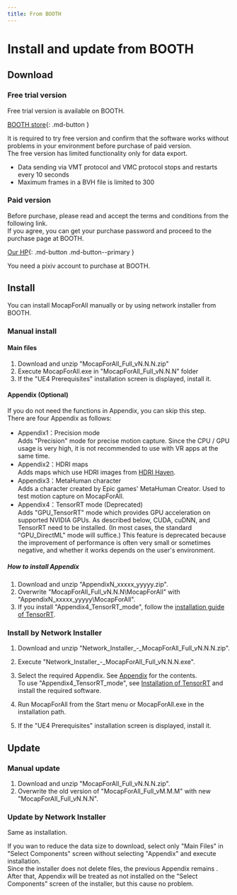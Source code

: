 ```yaml
---
title: From BOOTH
---
```


# Install and update from BOOTH

## Download
### Free trial version
Free trial version is available on BOOTH.  

[BOOTH store](https://akiya-souken.booth.pm/items/3026474){: .md-button }  

It is required to try free version and confirm that the software works without problems in your environment before purchase of paid version.   
The free version has limited functionality only for data export.  

- Data sending via VMT protocol and VMC protocol stops and restarts every 10 seconds
- Maximum frames in a BVH file is limited to 300

### Paid version
Before purchase, please read and accept the terms and conditions from the following link.  
If you agree, you can get your purchase password and proceed to the purchase page at BOOTH.  

[Our HP](https://vrlab.akiya-souken.co.jp/product#buy){: .md-button .md-button--primary }  

You need a pixiv account to purchase at BOOTH.

## Install
You can install MocapForAll manually or by using network installer from BOOTH.  

### Manual install

#### Main files
1. Download and unzip "MocapForAll_Full_vN.N.N.zip"
2. Execute MocapForAll.exe in "MocapForAll_Full_vN.N.N" folder
3. If the "UE4 Prerequisites" installation screen is displayed, install it.

#### Appendix (Optional)

If you do not need the functions in Appendix, you can skip this step.  
There are four Appendix as follows:

- Appendix1：Precision mode  
  Adds "Precision" mode for precise motion capture. Since the CPU / GPU usage is very high, it is not recommended to use with VR apps at the same time.
- Appendix2：HDRI maps  
  Adds maps which use HDRI images from [HDRI Haven](https://hdrihaven.com).  
- Appendix3：MetaHuman character  
  Adds a character created by Epic games' MetaHuman Creator. Used to test motion capture on MocapForAll.
- Appendix4：TensorRT mode (Deprecated)  
  Adds "GPU_TensorRT" mode which provides GPU acceleration on supported NVIDIA GPUs. As described below, CUDA, cuDNN, and TensorRT need to be installed. (In most cases, the standard "GPU_DirectML" mode will suffice.)
  This feature is deprecated because the improvement of performance is often very small or sometimes negative, and whether it works depends on the user's environment.

##### How to install Appendix
1. Download and unzip "AppendixN_xxxxx_yyyyy.zip".
2. Overwrite "MocapForAll_Full_vN.N.N\MocapForAll" with "AppendixN_xxxxx_yyyyy\MocapForAll".
3. If you install "Appendix4_TensorRT_mode", follow the [installation guide of TensorRT](../install-tensorrt).


### Install by Network Installer
1. Download and unzip "Network_Installer_-_MocapForAll_Full_vN.N.N.zip".

2. Execute "Network_Installer_-_MocapForAll_Full_vN.N.N.exe".

3. Select the required Appendix. See [Appendix](#appendix-optional) for the contents.  
   To use "Appendix4_TensorRT_mode", see [Installation of TensorRT](../install-tensorrt) and install the required software.

4. Run MocapForAll from the Start menu or MocapForAll.exe in the installation path.

5. If the "UE4 Prerequisites" installation screen is displayed, install it.


## Update

### Manual update

1. Download and unzip "MocapForAll_Full_vN.N.N.zip".
2. Overwrite the old version of "MocapForAll_Full_vM.M.M" with new "MocapForAll_Full_vN.N.N".

### Update by Network Installer

Same as installation.

If you wan to reduce the data size to download, select only "Main Files" in "Select Components" screen without selecting "Appendix" and execute installation.   
Since the installer does not delete files, the previous Appendix remains .  
After that, Appendix will be treated as not installed on the "Select Components" screen of the installer, but this cause no problem.
